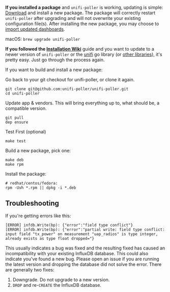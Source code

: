 **If you installed a package** and `unifi-poller` is working, updating is simple:
[Download](https://github.com/unifi-poller/unifi-poller/releases) and install a new package.
The package will correctly restart `unifi-poller` after upgrading and will not overwrite
your existing configuration file(s). After installing the new package, you may choose to
[import updated dashboards](Grafana-Dashboards).

macOS: `brew upgrade unifi-poller`

**If you followed the [Installation Wiki](Installation)** guide and you want to
update to a newer version of `unifi-poller` or the [unifi](https://github.com/golift/unifi)
go library (or [other libraries](https://github.com/unifi-poller/unifi-poller/blob/master/Gopkg.lock)),
it's pretty easy. Just go through the process again.

If you want to build and install a new package:

Go back to your git checkout for unifi-poller, or clone it again.

```shell
git clone git@github.com:unifi-poller/unifi-poller.git
cd unifi-poller
```

Update app & vendors. This will bring everything up to, what should be, a compatible version.

```shell
git pull
dep ensure
```

Test First (optional)

```shell
make test
```

Build a new package, pick one:

```shell
make deb
make rpm
```

Install the package:

```shell
# redhat/centos/fedora:
rpm -Uvh *.rpm || dpkg -i *.deb
```

## Troubleshooting

If you're getting errors like this:

```shell
[ERROR] infdb.Write(bp): {"error":"field type conflict"}
[ERROR] infdb.Write(bp): {"error":"partial write: field type conflict: input field "tx_power" on measurement "uap_radios" is type integer, already exists as type float dropped="}
```

This usually indicates a bug was fixed and the resulting fixed has caused an
incompatibility with your existing InfluxDB database. This could also indicate
you've found a new bug. Please open an issue if you are running the latest
version and dropping the database did not solve the error. There are generally two fixes:

1.  Downgrade. Do not upgrade to a new version.
1.  `DROP` and re-`CREATE` the InfluxDB database.
